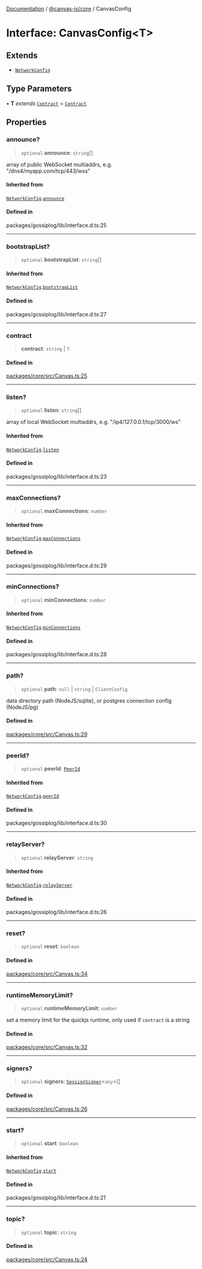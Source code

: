 [Documentation](../../../packages.md) / [@canvas-js/core](../index.md) / CanvasConfig

# Interface: CanvasConfig\<T\>

## Extends

- [`NetworkConfig`](../../gossiplog/interfaces/NetworkConfig.md)

## Type Parameters

• **T** *extends* [`Contract`](../type-aliases/Contract.md) = [`Contract`](../type-aliases/Contract.md)

## Properties

### announce?

> `optional` **announce**: `string`[]

array of public WebSocket multiaddrs, e.g. "/dns4/myapp.com/tcp/443/wss"

#### Inherited from

[`NetworkConfig`](../../gossiplog/interfaces/NetworkConfig.md).[`announce`](../../gossiplog/interfaces/NetworkConfig.md#announce)

#### Defined in

packages/gossiplog/lib/interface.d.ts:25

***

### bootstrapList?

> `optional` **bootstrapList**: `string`[]

#### Inherited from

[`NetworkConfig`](../../gossiplog/interfaces/NetworkConfig.md).[`bootstrapList`](../../gossiplog/interfaces/NetworkConfig.md#bootstraplist)

#### Defined in

packages/gossiplog/lib/interface.d.ts:27

***

### contract

> **contract**: `string` \| `T`

#### Defined in

[packages/core/src/Canvas.ts:25](https://github.com/canvasxyz/canvas/blob/62d177fb446565afa753f83091e84331fbd47245/packages/core/src/Canvas.ts#L25)

***

### listen?

> `optional` **listen**: `string`[]

array of local WebSocket multiaddrs, e.g. "/ip4/127.0.0.1/tcp/3000/ws"

#### Inherited from

[`NetworkConfig`](../../gossiplog/interfaces/NetworkConfig.md).[`listen`](../../gossiplog/interfaces/NetworkConfig.md#listen)

#### Defined in

packages/gossiplog/lib/interface.d.ts:23

***

### maxConnections?

> `optional` **maxConnections**: `number`

#### Inherited from

[`NetworkConfig`](../../gossiplog/interfaces/NetworkConfig.md).[`maxConnections`](../../gossiplog/interfaces/NetworkConfig.md#maxconnections)

#### Defined in

packages/gossiplog/lib/interface.d.ts:29

***

### minConnections?

> `optional` **minConnections**: `number`

#### Inherited from

[`NetworkConfig`](../../gossiplog/interfaces/NetworkConfig.md).[`minConnections`](../../gossiplog/interfaces/NetworkConfig.md#minconnections)

#### Defined in

packages/gossiplog/lib/interface.d.ts:28

***

### path?

> `optional` **path**: `null` \| `string` \| `ClientConfig`

data directory path (NodeJS/sqlite), or postgres connection config (NodeJS/pg)

#### Defined in

[packages/core/src/Canvas.ts:29](https://github.com/canvasxyz/canvas/blob/62d177fb446565afa753f83091e84331fbd47245/packages/core/src/Canvas.ts#L29)

***

### peerId?

> `optional` **peerId**: [`PeerId`](PeerId.md)

#### Inherited from

[`NetworkConfig`](../../gossiplog/interfaces/NetworkConfig.md).[`peerId`](../../gossiplog/interfaces/NetworkConfig.md#peerid)

#### Defined in

packages/gossiplog/lib/interface.d.ts:30

***

### relayServer?

> `optional` **relayServer**: `string`

#### Inherited from

[`NetworkConfig`](../../gossiplog/interfaces/NetworkConfig.md).[`relayServer`](../../gossiplog/interfaces/NetworkConfig.md#relayserver)

#### Defined in

packages/gossiplog/lib/interface.d.ts:26

***

### reset?

> `optional` **reset**: `boolean`

#### Defined in

[packages/core/src/Canvas.ts:34](https://github.com/canvasxyz/canvas/blob/62d177fb446565afa753f83091e84331fbd47245/packages/core/src/Canvas.ts#L34)

***

### runtimeMemoryLimit?

> `optional` **runtimeMemoryLimit**: `number`

set a memory limit for the quickjs runtime, only used if `contract` is a string

#### Defined in

[packages/core/src/Canvas.ts:32](https://github.com/canvasxyz/canvas/blob/62d177fb446565afa753f83091e84331fbd47245/packages/core/src/Canvas.ts#L32)

***

### signers?

> `optional` **signers**: [`SessionSigner`](../../interfaces/interfaces/SessionSigner.md)\<`any`\>[]

#### Defined in

[packages/core/src/Canvas.ts:26](https://github.com/canvasxyz/canvas/blob/62d177fb446565afa753f83091e84331fbd47245/packages/core/src/Canvas.ts#L26)

***

### start?

> `optional` **start**: `boolean`

#### Inherited from

[`NetworkConfig`](../../gossiplog/interfaces/NetworkConfig.md).[`start`](../../gossiplog/interfaces/NetworkConfig.md#start)

#### Defined in

packages/gossiplog/lib/interface.d.ts:21

***

### topic?

> `optional` **topic**: `string`

#### Defined in

[packages/core/src/Canvas.ts:24](https://github.com/canvasxyz/canvas/blob/62d177fb446565afa753f83091e84331fbd47245/packages/core/src/Canvas.ts#L24)
